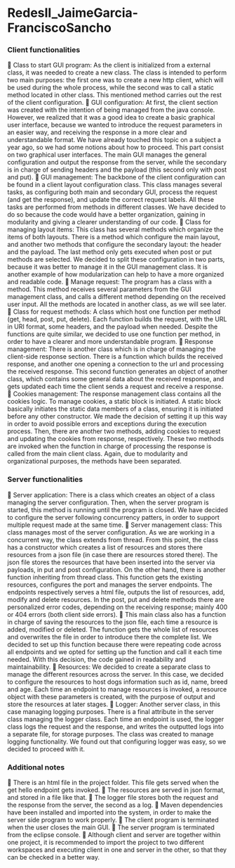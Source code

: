 # RedesII_JaimeGarcia-FranciscoSancho

### Client functionalities
	Class to start GUI program: As the client is initialized from a external class, it was needed to create a new class. The class is intended to perform two main purposes: the first one was to create a new http client, which will be used during the whole process, while the second was to call a static method located in other class. This mentioned method carries out the rest of the client configuration.
	GUI configuration: At first, the client section was created with the intention of being managed from the java console. However, we realized that it was a good idea to create a basic graphical user interface, because we wanted to introduce the request parameters in an easier way, and receiving the response in a more clear and understandable format. We have already touched this topic on a subject a year ago, so we had some notions about how to proceed.
This part consist on two graphical user interfaces. The main GUI manages the general configuration and output the response from the server, while the secondary is in charge of sending headers and the payload (this second only with post and put). 
	GUI management: The backbone of the client configuration can be found in a client layout configuration class. This class manages several tasks, as configuring both main and secondary GUI, process the request (and get the response), and update the correct request labels. All these tasks are performed from methods in different classes. We have decided to do so because the code would have a better organization, gaining in modularity and giving a clearer understanding of our code.
	Class for managing layout items: This class has several methods which organize the items of both layouts. There is a method which configure the main layout, and another two methods that configure the secondary layout: the header and the payload. The last method only gets executed when post or put methods are selected. We decided to split these configuration in two parts, because it was better to manage it in the GUI management class. It is another example of how modularization can help to have a more organized and readable code.
	Manage request: The program has a class with a method. This method receives several parameters from the GUI management class, and calls a different method depending on the received user input. All the methods are located in another class, as we will see later.
	Class for request methods: A class which host one function per method (get, head, post, put, delete). Each function builds the request, with the URL in URI format, some headers, and the payload when needed. Despite the functions are quite similar, we decided to use one function per method, in order to have a clearer and more understandable program.
	Response management: There is another class which is in charge of managing the client-side response section. There is a function which builds the received response, and another one opening a connection to the url and processing the received response. This second function generates an object of another class, which contains some general data about the received response, and gets updated each time the client sends a request and receive a response.
	Cookies management: The response management class contains all the cookies logic. To manage cookies, a static block is initiated. A static block basically initiates the static data members of a class, ensuring it is initiated before any other constructor. We made the decision of setting it up this way in order to avoid possible errors and exceptions during the execution process. Then, there are another two methods, adding cookies to request and updating the cookies from response, respectively. These two methods are invoked when the function in charge of processing the response is called from the main client class. Again, due to modularity and organizational purposes, the methods have been separated.

### Server functionalities
	Server application: There is a class which creates an object of a class managing the server configuration. Then, when the server program is started, this method is running until the program is closed. We have decided to configure the server following concurrency patters, in order to support multiple request made at the same time.
	Server management class: This class manages most of the server configuration. As we are working in a concurrent way, the class extends from thread. From this point, the class has a constructor which creates a list of resources and stores there resources from a json file (in case there are resources stored there). The json file stores the resources that have been inserted into the server via payloads, in put and post configuration. 
On the other hand, there is another function inheriting from thread class. This function gets the existing resources, configures the port and manages the server endpoints. The endpoints respectively serves a html file, outputs the list of resources, add, modify and delete resources. In the post, put and delete methods there are personalized error codes, depending on the receiving response; mainly 400 or 404 errors (both client side errors). 
	This main class also has a function in charge of saving the resources to the json file, each time a resource is added, modified or deleted. The function gets the whole list of resources and overwrites the file in order to introduce there the complete list. We decided to set up this function because there were repeating code across all endpoints and we opted for setting up the function and call it each time needed. With this decision, the code gained in readability and maintainability.
	Resources: We decided to create a separate class to manage the different resources across the server. In this case, we decided to configure the resources to host dogs information such as id, name, breed and age. Each time an endpoint to manage resources is invoked, a resource object with these parameters is created, with the purpose of output and store the resources at later stages.
	Logger: Another server class, in this case managing logging purposes. There is a final attribute in the server class managing the logger class. Each time an endpoint is used, the logger class logs the request and the response, and writes the outputted logs into a separate file, for storage purposes. The class was created to manage logging functionality. We found out that configuring logger was easy, so we decided to proceed with it.

### Additional notes
	There is an html file in the project folder. This file gets served when the get hello endpoint gets invoked.
	The resources are served in json format, and stored in a file like that.
	The logger file stores both the request and the response from the server, the second as a log.
	Maven dependencies have been installed and imported into the system, in order to make the server side program to work properly.
	The client program is terminated when the user closes the main GUI.
	The server program is terminated from the eclipse console.
	Although client and server are together within one project, it is recommended to import the project to two different workspaces and executing client in one and server in the other, so that they can be checked in a better way.

